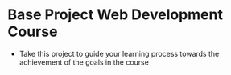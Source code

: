 # Base Project Web Development Course

- Take this project to guide your learning process towards the achievement of the goals in the course
